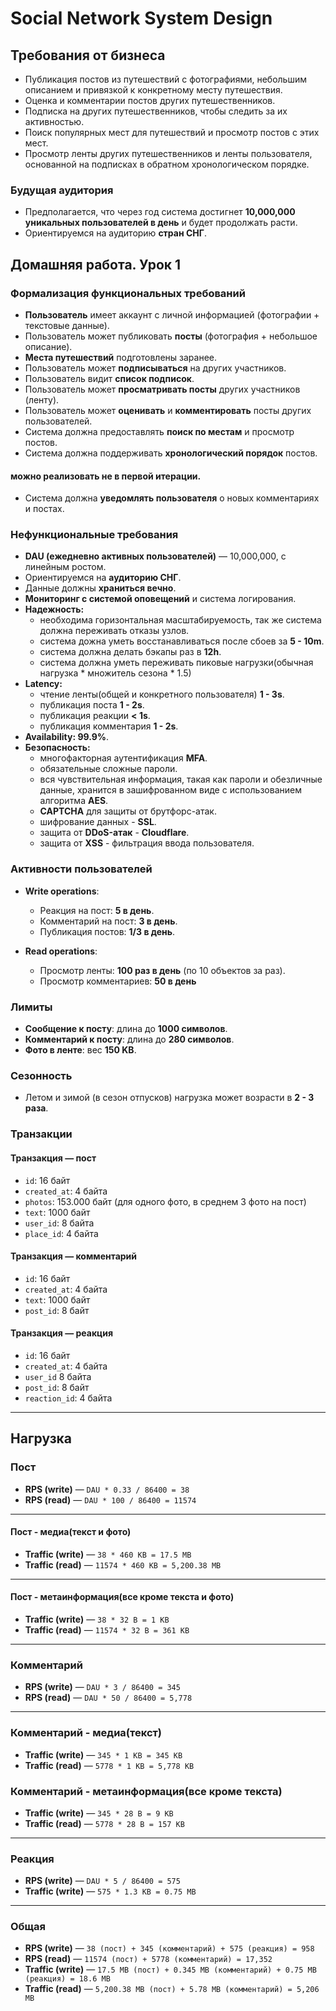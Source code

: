 # Social Network System Design

## Требования от бизнеса

- Публикация постов из путешествий с фотографиями, небольшим описанием и привязкой к конкретному месту путешествия.
- Оценка и комментарии постов других путешественников.
- Подписка на других путешественников, чтобы следить за их активностью.
- Поиск популярных мест для путешествий и просмотр постов с этих мест.
- Просмотр ленты других путешественников и ленты пользователя, основанной на подписках в обратном хронологическом порядке.

### Будущая аудитория

- Предполагается, что через год система достигнет **10,000,000 уникальных пользователей в день** и будет продолжать расти.
- Ориентируемся на аудиторию **стран СНГ**.

## Домашняя работа. Урок 1

### Формализация функциональных требований

- **Пользователь** имеет аккаунт с личной информацией (фотографии + текстовые данные).
- Пользователь может публиковать **посты** (фотография + небольшое описание).
- **Места путешествий** подготовлены заранее.
- Пользователь может **подписываться** на других участников.
- Пользователь видит **список подписок**.
- Пользователь может **просматривать посты** других участников (ленту).
- Пользователь может **оценивать** и **комментировать** посты других пользователей.
- Система должна предоставлять **поиск по местам** и просмотр постов.
- Система должна поддерживать **хронологический порядок** постов.

#### можно реализовать не в первой итерации.
- Система должна **уведомлять пользователя** о новых комментариях и постах.

### Нефункциональные требования

- **DAU (ежедневно активных пользователей)** — 10,000,000, с линейным ростом.
- Ориентируемся на **аудиторию СНГ**.
- Данные должны **храниться вечно**.
- **Мониторинг с системой оповещений** и система логирования.
- **Надежность:**
  - необходима горизонтальная масштабируемость, так же система должна переживать отказы узлов.
  - система дожна уметь восстанавливаться после сбоев за **5 - 10m**.
  - система должна делать бэкапы раз в **12h**.
  - система должна уметь переживать пиковые нагрузки(обычная нагрузка * множитель сезона * 1.5)
- **Latency:**
  - чтение ленты(общей и конкретного пользователя) **1 - 3s**.
  - публикация поста **1 - 2s**.
  - публикация реакции **< 1s**.
  - публикация комментария **1 - 2s**.
- **Availability: 99.9%**.
- **Безопасность:**
  - многофакторная аутентификация  **MFA**.
  - обязательные сложные пароли.
  - вся чувствительная информация, такая как пароли и обезличные данные, хранится в зашифрованном виде с использованием алгоритма **AES**.
  - **CAPTCHA** для защиты от брутфорс-атак.
  - шифрование данных - **SSL**.
  - защита от  **DDoS-атак** - **Cloudflare**.
  - защита от  **XSS** - фильтрация ввода пользователя.

### Активности пользователей

- **Write operations**:
  - Реакция на пост: **5 в день**.
  - Комментарий на пост: **3 в день**.
  - Публикация постов: **1/3 в день**.

- **Read operations**:
  - Просмотр ленты: **100 раз в день** (по 10 объектов за раз).
  - Просмотр комментариев: **50 в день**

### Лимиты

- **Сообщение к посту**: длина до **1000 символов**.
- **Комментарий к посту**: длина до **280 символов**.
- **Фото в ленте**: вес **150 KB**.

### Сезонность

- Летом и зимой (в сезон отпусков) нагрузка может возрасти в **2 - 3 раза**.

### Транзакции

#### Транзакция — пост
- `id`: 16 байт
- `created_at`: 4 байта
- `photos`: 153.000 байт (для одного фото, в среднем 3 фото на пост)
- `text`: 1000 байт
- `user_id`: 8 байта
- `place_id`: 4 байта

#### Транзакция — комментарий
- `id`: 16 байт
- `created_at`: 4 байта
- `text`: 1000 байт
- `post_id`: 8 байт

#### Транзакция — реакция
- `id`: 16 байт
- `created_at`: 4 байта
- `user_id` 8 байта
- `post_id`: 8 байт
- `reaction_id`: 4 байта

---

## Нагрузка

### Пост

- **RPS (write)** — `DAU * 0.33 / 86400 = 38`
- **RPS (read)** — `DAU * 100 / 86400 = 11574`

---

#### Пост - медиа(текст и фото)

- **Traffic (write)** — `38 * 460 KB = 17.5 MB`
- **Traffic (read)** — `11574 * 460 KB = 5,200.38 MB`

---

#### Пост - метаинформация(все кроме текста и фото)

- **Traffic (write)** — `38 * 32 B = 1 KB`
- **Traffic (read)** — `11574 * 32 B = 361 KB`

---

### Комментарий

- **RPS (write)** — `DAU * 3 / 86400 = 345`
- **RPS (read)** — `DAU * 50 / 86400 = 5,778`

---

### Комментарий - медиа(текст)

- **Traffic (write)** — `345 * 1 KB = 345 KB`
- **Traffic (read)** — `5778 * 1 KB = 5,778 KB`

### Комментарий - метаинформация(все кроме текста)

- **Traffic (write)** — `345 * 28 B = 9 KB`
- **Traffic (read)** — `5778 * 28 B = 157 KB`

---

### Реакция

- **RPS (write)** — `DAU * 5 / 86400 = 575`
- **Traffic (write)** — `575 * 1.3 KB = 0.75 MB`

---

### Общая

- **RPS (write)** — `38 (пост) + 345 (комментарий) + 575 (реакция) = 958`
- **RPS (read)** — `11574 (пост) + 5778 (комментарий) = 17,352`
- **Traffic (write)** — `17.5 MB (пост) + 0.345 MB (комментарий) + 0.75 MB (реакция) = 18.6 MB`
- **Traffic (read)** — `5,200.38 MB (пост) + 5.78 MB (комментарий) = 5,206 MB`
